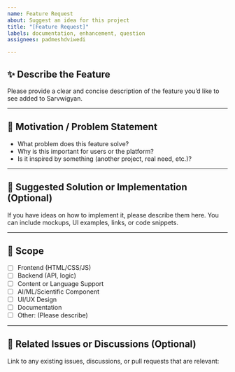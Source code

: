 ```yaml
---
name: Feature Request
about: Suggest an idea for this project
title: "[Feature Request]"
labels: documentation, enhancement, question
assignees: padmeshdviwedi

---
```


## ✨ Describe the Feature

Please provide a clear and concise description of the feature you’d like to see added to Sarvwigyan.

---

## 📘 Motivation / Problem Statement

- What problem does this feature solve?
- Why is this important for users or the platform?
- Is it inspired by something (another project, real need, etc.)?

---

## 🧰 Suggested Solution or Implementation (Optional)

If you have ideas on how to implement it, please describe them here.
You can include mockups, UI examples, links, or code snippets.

---

## 🎯 Scope

- [ ] Frontend (HTML/CSS/JS)
- [ ] Backend (API, logic)
- [ ] Content or Language Support
- [ ] AI/ML/Scientific Component
- [ ] UI/UX Design
- [ ] Documentation
- [ ] Other: (Please describe)

---

## 🔗 Related Issues or Discussions (Optional)

Link to any existing issues, discussions, or pull requests that are relevant:

